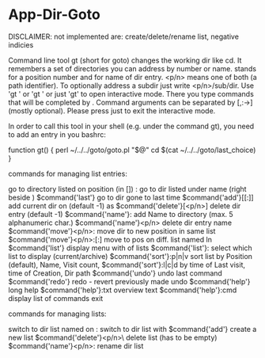 # App-Dir-Goto

DISCLAIMER: not implemented are: create/delete/rename list, negative indicies


  Command line tool gt (short for goto) changes the working dir like cd.
  It remembers a set of directories you can address by number or name.
  <pos> stands for a position number and <name> for name 
  of dir entry. <p/n> means one of both (a path identifier).
  To optionally address a subdir just write <p/n>/sub/dir.
  Use 'gt <pos>' or 'gt <name>' or just 'gt' to open interactive mode.
  There you type commands that will be completed by <Enter>.
  Command arguments can be separated by [,:->] (mostly optional).
  Please press just <Enter> to exit the interactive mode.

In order to call this tool in your shell (e.g. under the command gt),
you need to add an entry in you bashrc:

function gt() { perl ~/../../goto/goto.pl "$@" cd $(cat ~/../../goto/last_choice) }

  commands for managing list entries:
                
  <pos>              go to directory listed on position (in [])
  :<name>            go to dir listed under name (right beside <pos>)
  $command{'last'}                  go to dir gone to last time
  $command{'add'}\[<pos>\[:<name>\]\]  add current dir on <pos> (default -1) as <name>
  $command{'delete'}\[<p/n>\]           delete dir entry (default -1)
  $command{'name'}<pos>:<name>      add Name to directory (max. 5 alphanumeric char.)
  $command{'name'}<p/n>             delete dir entry name
  $command{'move'}<p/n>:<newpos>    move dir to new position in same list
  $command{'move'}<p/n>:<ln>\[:<np>\] move to pos <np> on diff. list named ln
  $command{'list'}                  display menu with of lists
  $command{'list'}:<listname>       select which list to display (current/archive)
  $command{'sort'}:p|n|v            sort list by Position (default), Name, Visit count,
  $command{'sort'}:l|c|d            by time of Last visit, time of Creation, Dir path
  $command{'undo'}                  undo last command
  $command{'redo'}                  redo - revert previously made undo
  $command{'help'}                  long help
  $command{'help'}:txt              overview text
  $command{'help'}:cmd              display list of commands
  <Enter>            exit

  commands for managing lists:

  <pos>              switch to dir list named on <pos>
  :<name>            switch to dir list with <name>
  $command{'add'}<listname>        create a new list
  $command{'delete'}<p/n>\             delete list (has to be empty)
  $command{'name'}<p/n>:<name>      rename dir list

